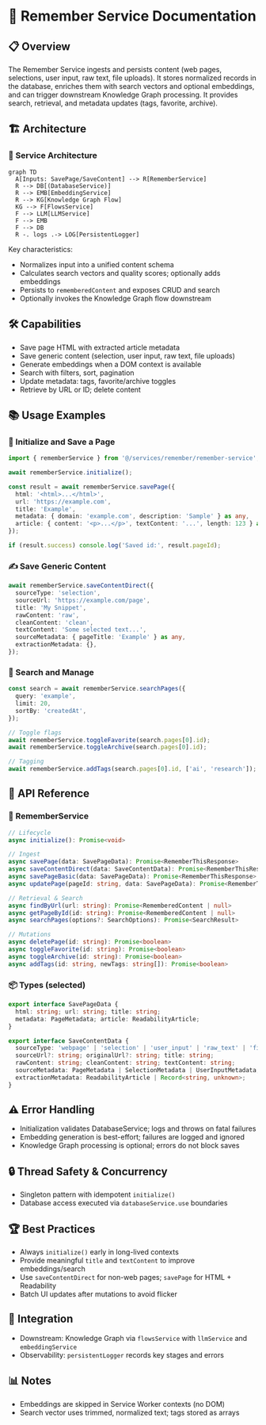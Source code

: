 # 🧠 Remember Service Documentation

## 📋 Overview

The Remember Service ingests and persists content (web pages, selections, user input, raw text, file uploads). It stores normalized records in the database, enriches them with search vectors and optional embeddings, and can trigger downstream Knowledge Graph processing. It provides search, retrieval, and metadata updates (tags, favorite, archive).

## 🏗️ Architecture

### 🔧 Service Architecture

```mermaid
graph TD
  A[Inputs: SavePage/SaveContent] --> R[RememberService]
  R --> DB[(DatabaseService)]
  R --> EMB[EmbeddingService]
  R --> KG[Knowledge Graph Flow]
  KG --> F[FlowsService]
  F --> LLM[LLMService]
  F --> EMB
  F --> DB
  R -. logs .-> LOG[PersistentLogger]
```

Key characteristics:
- Normalizes input into a unified content schema
- Calculates search vectors and quality scores; optionally adds embeddings
- Persists to `rememberedContent` and exposes CRUD and search
- Optionally invokes the Knowledge Graph flow downstream

## 🛠️ Capabilities

- Save page HTML with extracted article metadata
- Save generic content (selection, user input, raw text, file uploads)
- Generate embeddings when a DOM context is available
- Search with filters, sort, pagination
- Update metadata: tags, favorite/archive toggles
- Retrieve by URL or ID; delete content

## 📚 Usage Examples

### 🚀 Initialize and Save a Page
```typescript
import { rememberService } from '@/services/remember/remember-service';

await rememberService.initialize();

const result = await rememberService.savePage({
  html: '<html>...</html>',
  url: 'https://example.com',
  title: 'Example',
  metadata: { domain: 'example.com', description: 'Sample' } as any,
  article: { content: '<p>...</p>', textContent: '...', length: 123 } as any,
});

if (result.success) console.log('Saved id:', result.pageId);
```

### ✍️ Save Generic Content
```typescript
await rememberService.saveContentDirect({
  sourceType: 'selection',
  sourceUrl: 'https://example.com/page',
  title: 'My Snippet',
  rawContent: 'raw',
  cleanContent: 'clean',
  textContent: 'Some selected text...',
  sourceMetadata: { pageTitle: 'Example' } as any,
  extractionMetadata: {},
});
```

### 🔎 Search and Manage
```typescript
const search = await rememberService.searchPages({
  query: 'example',
  limit: 20,
  sortBy: 'createdAt',
});

// Toggle flags
await rememberService.toggleFavorite(search.pages[0].id);
await rememberService.toggleArchive(search.pages[0].id);

// Tagging
await rememberService.addTags(search.pages[0].id, ['ai', 'research']);
```

## 📝 API Reference

### 🏢 RememberService
```typescript
// Lifecycle
async initialize(): Promise<void>

// Ingest
async savePage(data: SavePageData): Promise<RememberThisResponse>
async saveContentDirect(data: SaveContentData): Promise<RememberThisResponse>
async savePageBasic(data: SavePageData): Promise<RememberThisResponse>
async updatePage(pageId: string, data: SavePageData): Promise<RememberThisResponse>

// Retrieval & Search
async findByUrl(url: string): Promise<RememberedContent | null>
async getPageById(id: string): Promise<RememberedContent | null>
async searchPages(options?: SearchOptions): Promise<SearchResult>

// Mutations
async deletePage(id: string): Promise<boolean>
async toggleFavorite(id: string): Promise<boolean>
async toggleArchive(id: string): Promise<boolean>
async addTags(id: string, newTags: string[]): Promise<boolean>
```

### 📦 Types (selected)
```typescript
export interface SavePageData {
  html: string; url: string; title: string;
  metadata: PageMetadata; article: ReadabilityArticle;
}

export interface SaveContentData {
  sourceType: 'webpage' | 'selection' | 'user_input' | 'raw_text' | 'file_upload';
  sourceUrl?: string; originalUrl?: string; title: string;
  rawContent: string; cleanContent: string; textContent: string;
  sourceMetadata: PageMetadata | SelectionMetadata | UserInputMetadata;
  extractionMetadata: ReadabilityArticle | Record<string, unknown>;
}
```

## ⚠️ Error Handling

- Initialization validates DatabaseService; logs and throws on fatal failures
- Embedding generation is best-effort; failures are logged and ignored
- Knowledge Graph processing is optional; errors do not block saves

## 🔒 Thread Safety & Concurrency

- Singleton pattern with idempotent `initialize()`
- Database access executed via `databaseService.use` boundaries

## 🏆 Best Practices

- Always `initialize()` early in long-lived contexts
- Provide meaningful `title` and `textContent` to improve embeddings/search
- Use `saveContentDirect` for non-web pages; `savePage` for HTML + Readability
- Batch UI updates after mutations to avoid flicker

## 🔗 Integration

- Downstream: Knowledge Graph via `flowsService` with `llmService` and `embeddingService`
- Observability: `persistentLogger` records key stages and errors

## 📊 Notes

- Embeddings are skipped in Service Worker contexts (no DOM)
- Search vector uses trimmed, normalized text; tags stored as arrays

